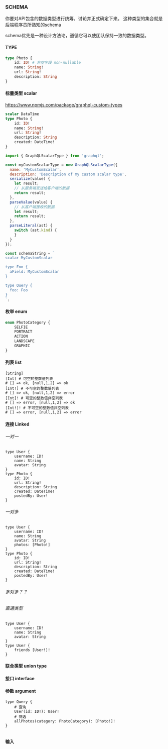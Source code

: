 ### SCHEMA

你要对API包含的数据类型进行统筹，讨论并正式确定下来。 这种类型的集合就是后端程序员所熟知的schema

schema优先是一种设计方法论，遵循它可以使团队保持一致的数据类型。



#### TYPE

```graphql
type Photo {
	id: ID! # 非空字段 non-nullable
	name: String!
	url: String!
	description: String
}
```



#### 标量类型 scalar

https://www.npmjs.com/package/graphql-custom-types

```graphql
scalar DataTime
type Photo {
	id: ID!
	name: String!
	url: String!
	description: String
	created: DateTime!
}
```

```js
import { GraphQLScalarType } from 'graphql';

const myCustomScalarType = new GraphQLScalarType({
  name: 'MyCustomScalar',
  description: 'Description of my custom scalar type',
  serialize(value) {
    let result;
    // 从服务端发送给客户端的数据
    return result;
  },
  parseValue(value) {
    // 从客户端接收的数据
    let result;
    return result;
  },
  parseLiteral(ast) {
    switch (ast.kind) {
    }
  }
});

const schemaString = `
scalar MyCustomScalar

type Foo {
  aField: MyCustomScalar
}

type Query {
  foo: Foo
}
`;
```



#### 枚举 enum

```graphql
enum PhotoCategory {
	SELFIE
	PORTRAIT
	ACTION
	LANDSCAPE
	GRAPHIC
}
```



#### 列表 list

```
[String]
[Int] # 可空的整数值列表
# [] => ok, [null,1,2] => ok
[Int!] # 不可空的整数值列表
# [] => ok, [null,1,2] => error
[Int]! # 可空的整数值非空列表
# [] => error, [null,1,2] => ok
[Int!]! # 不可空的整数值非空列表
# [] => error, [null,1,2] => error
```



#### 连接 Linked

###### 一对一

```
type User {
	username: ID!
	name: String
	avatar: String
}
type Photo {
	id: ID!
	url: String!
	description: String
	created: DateTime!
	postedBy: User!
}
```

###### 一对多

```
type User {
	username: ID!
	name: String
	avatar: String
	photos: [Photo!]
}
type Photo {
	id: ID!
	url: String!
	description: String
	created: DateTime!
	postedBy: User!
}
```

###### 多对多？？

###### 直通类型

```
type User {
	username: ID!
	name: String
	avatar: String
}
type User {
	friends [User!]!
}
```



#### 联合类型 union type

#### 接口 interface



#### 参数 argument

```
type Query {
	# 查询
	User(id: ID!): User!
	# 筛选
	allPhotos(category: PhotoCategory): [Photo!]!
}
```

###### 

#### 输入


